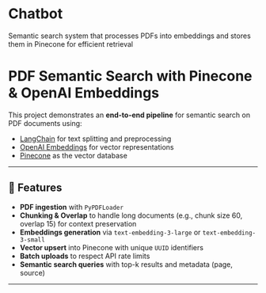 # Chatbot
Semantic search system that processes PDFs into embeddings and stores them in Pinecone for efficient retrieval

# PDF Semantic Search with Pinecone & OpenAI Embeddings

This project demonstrates an **end-to-end pipeline** for semantic search on PDF documents using:
- [LangChain](https://python.langchain.com) for text splitting and preprocessing
- [OpenAI Embeddings](https://platform.openai.com/docs/guides/embeddings) for vector representations
- [Pinecone](https://docs.pinecone.io/) as the vector database

---

## 🚀 Features
- **PDF ingestion** with `PyPDFLoader`
- **Chunking & Overlap** to handle long documents (e.g., chunk size 60, overlap 15) for context preservation
- **Embeddings generation** via `text-embedding-3-large` or `text-embedding-3-small`
- **Vector upsert** into Pinecone with unique `UUID` identifiers
- **Batch uploads** to respect API rate limits
- **Semantic search queries** with top-k results and metadata (page, source)

---
